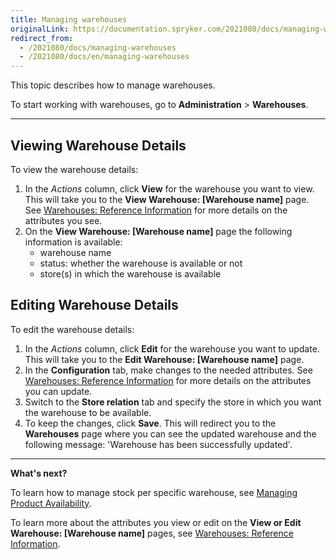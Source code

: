 ```yaml
---
title: Managing warehouses
originalLink: https://documentation.spryker.com/2021080/docs/managing-warehouses
redirect_from:
  - /2021080/docs/managing-warehouses
  - /2021080/docs/en/managing-warehouses
---
```


This topic describes how to manage warehouses.

To start working with warehouses, go to **Administration** > **Warehouses**. 
***
## Viewing Warehouse Details
To view the warehouse details:

1. In the *Actions* column, click **View** for the warehouse you want to view. This will take you to the **View Warehouse: [Warehouse name]** page. See [Warehouses: Reference Information](/docs/scos/dev/user-guides/202001.0/back-office-user-guide/administration/warehouses/references/warehouses-refe) for more details on the attributes you see.
2. On the **View Warehouse: [Warehouse name]** page the following information is available:
    * warehouse name
    * status: whether the warehouse is available or not
    * store(s) in which the warehouse is available


## Editing Warehouse Details
To edit the warehouse details:

1. In the *Actions* column, click **Edit** for the warehouse you want to update. This will take you to the **Edit Warehouse: [Warehouse name]** page. 
2. In the **Configuration** tab, make changes to the needed attributes. See [Warehouses: Reference Information](/docs/scos/dev/user-guides/202001.0/back-office-user-guide/administration/warehouses/references/warehouses-refe) for more details on the attributes you can update.
3. Switch to the **Store relation** tab and specify the store in which you want the warehouse to be available.
4. To keep the changes, click **Save**. This will redirect you to the **Warehouses** page where you can see the updated warehouse and the following message: 'Warehouse has been successfully updated'.

***
**What's next?**

To learn how to manage stock per specific warehouse, see [Managing Product Availability](/docs/scos/dev/user-guides/202001.0/back-office-user-guide/products/availability/managing-produc).

To learn more about the attributes you view or edit on the **View or Edit Warehouse: [Warehouse name]** pages, see [Warehouses: Reference Information](/docs/scos/dev/user-guides/202001.0/back-office-user-guide/administration/warehouses/references/warehouses-refe).
